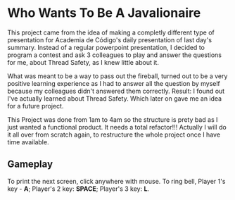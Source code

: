 Who Wants To Be A Javalionaire
==============================

This project came from the idea of making a completly different type of presentation for Academia de Código's daily presentation of last day's summary. Instead of a regular powerpoint presentation, I decided to program a contest and ask 3 colleagues to play and answer the questions for me, about Thread Safety, as I knew little about it.

What was meant to be a way to pass out the fireball, turned out to be a very positive learning experience as I had to answer all the question by myself because my colleagues didn't answered them correctly. Result: I found out I've actually learned about Thread Safety. Which later on gave me an idea for a future project.

This Project was done from 1am to 4am so the structure is prety bad as I just wanted a functional product. It needs a total refactor!!! Actually I will do it all over from scratch again, to restructure the whole project once I have time available.


Gameplay
--------

To print the next screen, click anywhere with mouse.
To ring bell, Player 1's key - **A**; Player's 2 key: **SPACE**; Player's 3 key: **L**.

